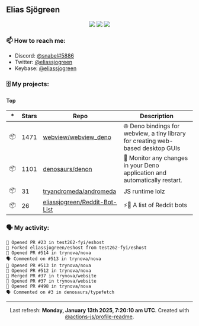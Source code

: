 ## Elias Sjögreen

<p align="center">
  <img src="https://img.shields.io/badge/🎂-dec. 2003-success" />
  <img src="https://img.shields.io/badge/🌎-Stockholm-informational" />
  <img src="https://img.shields.io/badge/👦-He/Him-informational" />
</p>

### 📫 How to reach me:

- Discord: [@snabel#5886](https://discord.com/users/267978757799673866)
- Twitter: [@eliassjogreen](https://twitter.com/eliassjogreen)
- Keybase: [@eliassjogreen](https://keybase.io/eliassjogreen)

### 🗄 My projects:

#### Top
|*|Stars|Repo|Description|
|---|---|---|---|
| 📦 | 1471 | [webview/webview_deno](https://github.com/webview/webview_deno) | 🌐 Deno bindings for webview, a tiny library for creating web-based desktop GUIs |
| 📦 | 1101 | [denosaurs/denon](https://github.com/denosaurs/denon) | 👀 Monitor any changes in your Deno application and automatically restart. |
| 📦 | 31 | [tryandromeda/andromeda](https://github.com/tryandromeda/andromeda) | JS runtime lolz |
| 📦 | 26 | [eliassjogreen/Reddit-Bot-List](https://github.com/eliassjogreen/Reddit-Bot-List) | ⚡️🤖 A list of Reddit bots |

### 🗣 My activity:

```
💪 Opened PR #23 in test262-fyi/eshost
🍴 Forked eliassjogreen/eshost from test262-fyi/eshost
💪 Opened PR #514 in trynova/nova
🗣 Commented on #513 in trynova/nova
💪 Opened PR #513 in trynova/nova
💪 Opened PR #512 in trynova/nova
🎉 Merged PR #37 in trynova/website
💪 Opened PR #37 in trynova/website
💪 Opened PR #498 in trynova/nova
🗣 Commented on #3 in denosaurs/typefetch
```

------------
<p align="center">Last refresh: <b>Monday, January 13th 2025, 7:20:10 am UTC</b>. Created with <a href=https://github.com/marketplace/actions/profile-readme>@actions-js/profile-readme</a>.</p>
